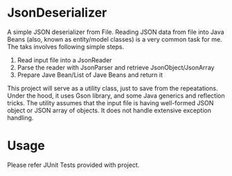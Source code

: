 # JsonDeserializer
A simple JSON deserializer from File. Reading JSON data from file into Java Beans (also, known as entity/model classes) is a very common task for me. The taks involves following simple steps. 
1. Read input file into a JsonReader
2. Parse the reader with JsonParser and retrieve JsonObject/JsonArray
3. Prepare Jave Bean/List of Jave Beans and return it

This project will serve as a utility class, just to save from the repeatations. Under the hood, it uses Gson library, and some Java generics and reflection tricks. The utility assumes that the input file is having well-formed JSON object or JSON array of objects. It does not handle extensive exception handling. 

# Usage
Please refer JUnit Tests provided with project.
